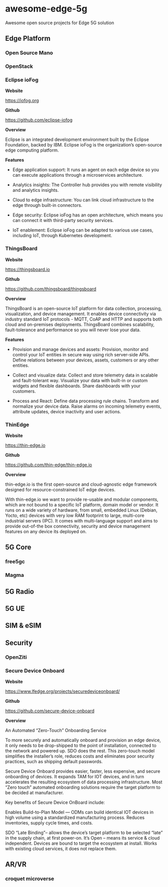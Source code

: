 # awesome-edge-5g
Awesome open source projects for Edge 5G solution

## Edge Platform

### Open Source Mano

### OpenStack

### Eclipse ioFog

**Website**

https://iofog.org

**Github**

https://github.com/eclipse-iofog

**Overview**

Eclipse is an integrated development environment built by the Eclipse Foundation, backed by IBM. Eclipse ioFog is the organization’s open-source edge computing platform. 

**Features**

 - Edge application support: It runs an agent on each edge device so you can execute applications through a microservices architecture. 

 - Analytics insights: The Controller hub provides you with remote visibility and analytics insights. 
 
 - Cloud to edge infrastructure: You can link cloud infrastructure to the edge through built-in connectors.
 
 - Edge security: Eclipse ioFog has an open architecture, which means you can connect it with third-party security services. 
 
 - IoT enablement: Eclipse ioFog can be adapted to various use cases, including IoT, through Kubernetes development. 

### ThingsBoard

**Website**

https://thingsboard.io

**Github**

https://github.com/thingsboard/thingsboard

**Overview**

ThingsBoard is an open-source IoT platform for data collection, processing, visualization, and device management. It enables device connectivity via industry standard IoT protocols - MQTT, CoAP and HTTP and supports both cloud and on-premises deployments. ThingsBoard combines scalability, fault-tolerance and performance so you will never lose your data.

**Features**

 - Provision and manage devices and assets: Provision, monitor and control your IoT entities in secure way using rich server-side APIs. Define relations between your devices, assets, customers or any other entities.
 
 - Collect and visualize data: Collect and store telemetry data in scalable and fault-tolerant way. Visualize your data with built-in or custom widgets and flexible dashboards. Share dashboards with your customers.
 
 - Process and React: Define data processing rule chains. Transform and normalize your device data. Raise alarms on incoming telemetry events, attribute updates, device inactivity and user actions.

### ThinEdge

**Website**

https://thin-edge.io

**Github**

https://github.com/thin-edge/thin-edge.io

**Overview**

thin-edge.io is the first open-source and cloud-agnostic edge framework designed for resource-constrained IoT edge devices.

With thin-edge.io we want to provide re-usable and modular components, which are not bound to a specific IoT platform, domain model or vendor. It runs on a wide variety of hardware, from small, embedded Linux (Debian, Yocto, etc) devices with very low RAM footprint to large, multi-core industrial servers (IPC). It comes with multi-language support and aims to provide out-of-the box connectivity, security and device management features on any device its deployed on. 

## 5G Core

### free5gc

### Magma

## 5G Radio

## 5G UE

## SIM & eSIM

## Security

### OpenZiti

### Secure Device Onboard

**Website**

https://www.lfedge.org/projects/securedeviceonboard/

**Github**

https://github.com/secure-device-onboard

**Overview**

An Automated “Zero-Touch” Onboarding Service

To more securely and automatically onboard and provision an edge device, it only needs to be drop-shipped to the point of installation, connected to the network and powered up. SDO does the rest. This zero-touch model simplifies the installer’s role, reduces costs and eliminates poor security practices, such as shipping default passwords.

Secure Device Onboard provides easier, faster, less expensive, and secure onboarding of devices. It expands TAM for IOT devices, and in turn accelerates the resulting ecosystem of data processing infrastructure. Most “Zero touch” automated onboarding solutions require the target platform to be decided at manufacturer.

Key benefits of Secure Device OnBoard include:

Enables Build-to-Plan Model — ODMs can build identical IOT devices in high volume using a standardized manufacturing process. Reduces inventories, supply cycle times, and costs.

SDO “Late Binding”– allows the device’s target platform to be selected “late” in the supply chain, at first power-on.
It’s Open – means its service & cloud independent. Devices are bound to target the ecosystem at install. Works with existing cloud services, it does not replace them.


## AR/VR

### croquet microverse

